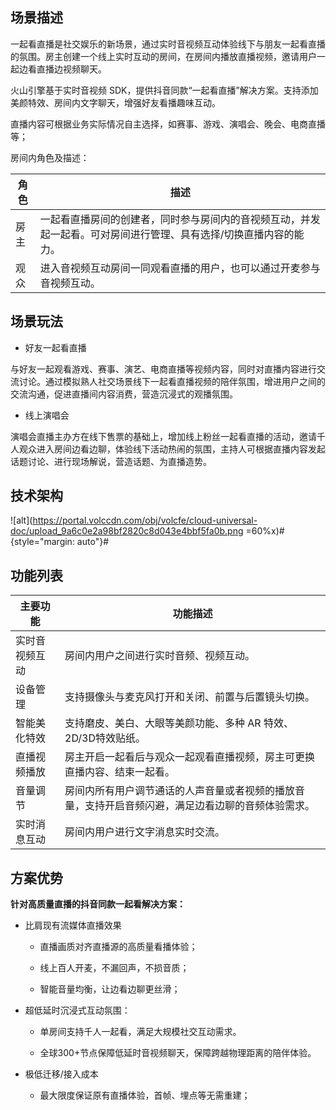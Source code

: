 ## 场景描述

一起看直播是社交娱乐的新场景，通过实时音视频互动体验线下与朋友一起看直播的氛围。房主创建一个线上实时互动的房间，在房间内播放直播视频，邀请用户一起边看直播边视频聊天。

火山引擎基于实时音视频 SDK，提供抖音同款“一起看直播”解决方案。支持添加美颜特效、房间内文字聊天，增强好友看播趣味互动。

直播内容可根据业务实际情况自主选择，如赛事、游戏、演唱会、晚会、电商直播等；

房间内角色及描述：

| 角色 | 描述 |
| --- | --- |
| 房主 | 一起看直播房间的创建者，同时参与房间内的音视频互动，并发起一起看。可对房间进行管理、具有选择/切换直播内容的能力。 |
| 观众 | 进入音视频互动房间一同观看直播的用户，也可以通过开麦参与音视频互动。 |


## 场景玩法

- 好友一起看直播

与好友一起观看游戏、赛事、演艺、电商直播等视频内容，同时对直播内容进行交流讨论。通过模拟熟人社交场景线下一起看直播视频的陪伴氛围，增进用户之间的交流沟通，促进直播间内容消费，营造沉浸式的观播氛围。
		

- 线上演唱会

演唱会直播主办方在线下售票的基础上，增加线上粉丝一起看直播的活动，邀请千人观众进入房间边看边聊，体验线下活动热闹的氛围，主持人可根据直播内容发起话题讨论、进行现场解说，营造话题、为直播造势。

## 技术架构
![alt](https://portal.volccdn.com/obj/volcfe/cloud-universal-doc/upload_9a6c0e2a98bf2820c8d043e4bbf5fa0b.png =60%x)#{style="margin: auto"}#


## 功能列表

| 主要功能 | 功能描述 |
| --- | --- |
| 实时音视频互动 | 房间内用户之间进行实时音频、视频互动。 |
| 设备管理 | 支持摄像头与麦克风打开和关闭、前置与后置镜头切换。 |
| 智能美化特效 | 支持磨皮、美白、大眼等美颜功能、多种 AR 特效、2D/3D特效贴纸。 |
| 直播视频播放 | 房主开启一起看后与观众一起观看直播视频，房主可更换直播内容、结束一起看。 |
| 音量调节 | 房间内所有用户调节通话的人声音量或者视频的播放音量，支持开启音频闪避，满足边看边聊的音频体验需求。 |
| 实时消息互动 | 房间内用户进行文字消息实时交流。 |


## 方案优势

**针对高质量直播的抖音同款一起看解决方案：**

- 比肩现有流媒体直播效果
	- 直播画质对齐直播源的高质量看播体验；
		
	- 线上百人开麦，不漏回声，不损音质；
		
	- 智能音量均衡，让边看边聊更丝滑；
		

- 超低延时沉浸式互动氛围：
	- 单房间支持千人一起看，满足大规模社交互动需求。
		
	- 全球300+节点保障低延时音视频聊天，保障跨越物理距离的陪伴体验。
		

- 极低迁移/接入成本
	- 最大限度保证原有直播体验，首帧、埋点等无需重建；